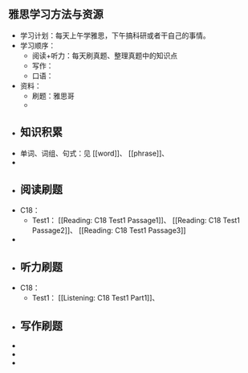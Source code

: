 ## 雅思学习方法与资源
- 学习计划：每天上午学雅思，下午搞科研或者干自己的事情。
- 学习顺序：
	- 阅读+听力：每天刷真题、整理真题中的知识点
	- 写作：
	- 口语：
- 资料：
	- 刷题：雅思哥
	-
- ## 知识积累
- 单词、词组、句式：见 [[word]]、 [[phrase]]、
-
- ## 阅读刷题
- C18：
	- Test1： [[Reading: C18 Test1 Passage1]]、 [[Reading: C18 Test1 Passage2]]、 [[Reading: C18 Test1 Passage3]]
-
- ## 听力刷题
- C18：
	- Test1： [[Listening: C18 Test1 Part1]]、
- ## 写作刷题
-
-
-